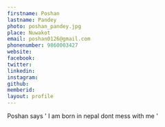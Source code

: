 ```yaml
---
firstname: Poshan 
lastname: Pandey 
photo: poshan_pandey.jpg 
place: Nuwakot 
email: poshan0126@gmail.com 
phonenumber: 9860003427 
website: 
facebook: 
twitter: 
linkedin: 
instagram: 
github: 
memberid:
layout: profile
---
```


Poshan says ' I am born in nepal
dont mess with me '

